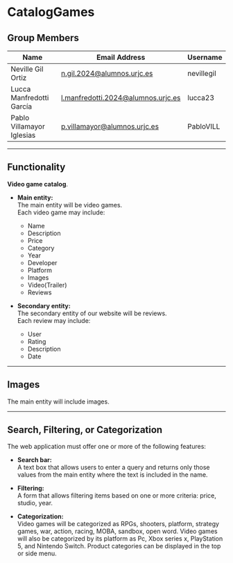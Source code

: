 # CatalogGames

## Group Members

| Name                      | Email Address                             | Username   |
|---------------------------|--------------------------------------------|------------|
| Neville Gil Ortiz         | n.gil.2024@alumnos.urjc.es                 | nevillegil |
| Lucca Manfredotti García  | l.manfredotti.2024@alumnos.urjc.es         | lucca23    |
| Pablo Villamayor Iglesias | p.villamayor@alumnos.urjc.es               | PabloVILL  |

---

## Functionality

**Video game catalog**.

- **Main entity:**  
  The main entity will be video games.  
  Each video game may include:
  - Name
  - Description
  - Price
  - Category
  - Year
  - Developer
  - Platform
  - Images
  - Video(Trailer)
  - Reviews

- **Secondary entity:**  
  The secondary entity of our website will be reviews.  
  Each review may include:
  - User
  - Rating
  - Description
  - Date

---

## Images

The main entity will include images.

---

## Search, Filtering, or Categorization

The web application must offer one or more of the following features:

- **Search bar:**  
  A text box that allows users to enter a query and returns only those values from the main entity where the text is included in the name.

- **Filtering:**  
  A form that allows filtering items based on one or more criteria: price, studio, year.

- **Categorization:**  
  Video games will be categorized as RPGs, shooters, platform, strategy games, war, action, racing, MOBA, sandbox, open word.
  Video games will also be categorized by its platform as Pc, Xbox series x, PlayStation 5, and Nintendo Switch.
  Product categories can be displayed in the top or side menu.

